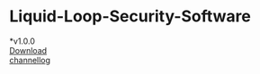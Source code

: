 # Liquid-Loop-Security-Software


*v1.0.0<br>
[Download](https://github.com/amalprasad0/Liquid-Loop-Security-Software/releases/tag/v1.0.0)<br>
        [channellog]( https://github.com/amalprasad0/Liquid-Loop-Security-Software/commits/v1.0.0)

